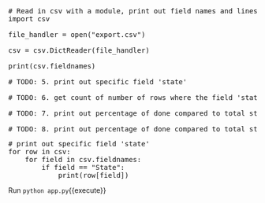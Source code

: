 <pre class="file" data-filename="app.py" data-target="replace">
# Read in csv with a module, print out field names and lines
import csv

file_handler = open("export.csv")

csv = csv.DictReader(file_handler)

print(csv.fieldnames)

# TODO: 5. print out specific field 'state'

# TODO: 6. get count of number of rows where the field 'state' is 'done'

# TODO: 7. print out percentage of done compared to total stories

# TODO: 8. print out percentage of done compared to total stories - realize we need float()
</pre>

<pre class="file" data-filename="app.py" data-target="insert" data-marker="# TODO: 5. print out specific field 'state'">
# print out specific field 'state'
for row in csv:
    for field in csv.fieldnames:
        if field == "State":
            print(row[field])
</pre>

Run `python app.py`{{execute}}
